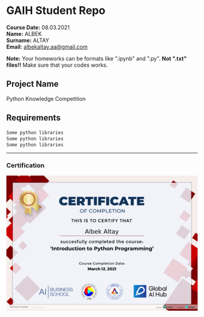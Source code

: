 # GAIH Student Repo 

**Course Date:** 08.03.2021  
**Name:** ALBEK  
**Surname:** ALTAY  
**Email:** albekaltay.aa@gmail.com  

**Note:** Your homeworks can be formats like ".ipynb" and ".py". **Not ".txt" files!!** Make sure that your codes works.  

## Project Name
Python Knowledge Competition

## Requirements
```
Some python libraries
Some python libraries
Some python libraries
```
---

### Certification
![](img/myPythonCertificate.png)

